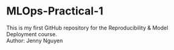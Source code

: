 # MLOps-Practical-1
This is my first GitHub repository for the Reproducibility & Model Deployment course.  
Author: Jenny Nguyen
